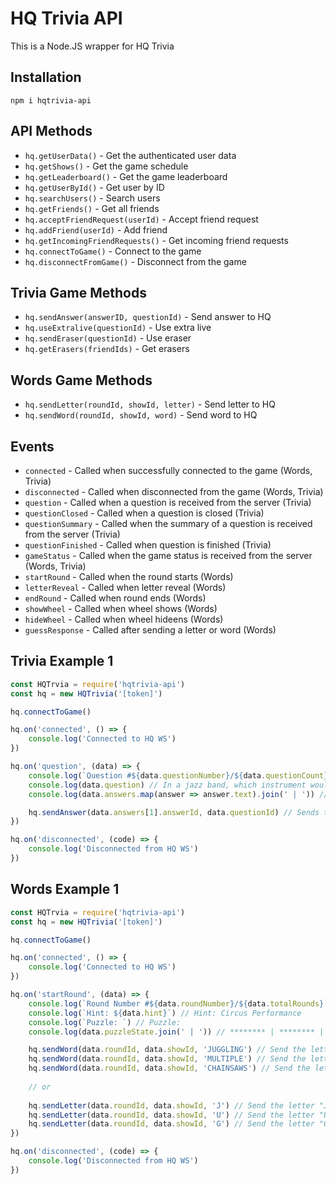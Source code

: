 # HQ Trivia API
This is a Node.JS wrapper for HQ Trivia

## Installation
`npm i hqtrivia-api`

## API Methods
- `hq.getUserData()` - Get the authenticated user data
- `hq.getShows()` - Get the game schedule
- `hq.getLeaderboard()` - Get the game leaderboard
- `hq.getUserById()` - Get user by ID
- `hq.searchUsers()` - Search users
- `hq.getFriends()` - Get all friends
- `hq.acceptFriendRequest(userId)` - Accept friend request
- `hq.addFriend(userId)` - Add friend
- `hq.getIncomingFriendRequests()` - Get incoming friend requests
- `hq.connectToGame()` - Connect to the game
- `hq.disconnectFromGame()` - Disconnect from the game

## Trivia Game Methods
- `hq.sendAnswer(answerID, questionId)` - Send answer to HQ
- `hq.useExtralive(questionId)` - Use extra live
- `hq.sendEraser(questionId)` - Use eraser
- `hq.getErasers(friendIds)` - Get erasers


## Words Game Methods
- `hq.sendLetter(roundId, showId, letter)` - Send letter to HQ
- `hq.sendWord(roundId, showId, word)` - Send word to HQ

## Events
- `connected` - Called when successfully connected to the game (Words, Trivia)
- `disconnected` - Called when disconnected from the game (Words, Trivia)
- `question` - Called when a question is received from the server (Trivia)
- `questionClosed` - Called when a question is closed (Trivia)
- `questionSummary` - Called when the summary of a question is received from the server (Trivia)
- `questionFinished` - Called when question is finished (Trivia)
- `gameStatus` - Called when the game status is received from the server (Words, Trivia)
- `startRound` - Called when the round starts (Words)
- `letterReveal` - Called when letter reveal (Words)
- `endRound` - Called when round ends (Words)
- `showWheel` - Called when wheel shows (Words)
- `hideWheel` - Called when wheel hideens (Words)
- `guessResponse` - Called after sending a letter or word (Words)

## Trivia Example 1
```js
const HQTrvia = require('hqtrivia-api')
const hq = new HQTrivia('[token]')

hq.connectToGame()

hq.on('connected', () => {
    console.log('Connected to HQ WS')
})

hq.on('question', (data) => { 
    console.log(`Question #${data.questionNumber}/${data.questionCount}`) // Question #3/12
    console.log(data.question) // In a jazz band, which instrument would be in the rhythm section?
    console.log(data.answers.map(answer => answer.text).join(' | ')) // Trombone | Guitar | Violin | 

    hq.sendAnswer(data.answers[1].answerId, data.questionId) // Sends the answer "Guitar"
})

hq.on('disconnected', (code) => {
    console.log('Disconnected from HQ WS')
})
```

## Words Example 1
```js
const HQTrvia = require('hqtrivia-api')
const hq = new HQTrivia('[token]')

hq.connectToGame()

hq.on('connected', () => {
    console.log('Connected to HQ WS')
})

hq.on('startRound', (data) => { 
    console.log(`Round Number #${data.roundNumber}/${data.totalRounds}`) // Round Number #9/10
    console.log(`Hint: ${data.hint}`) // Hint: Circus Performance
    console.log(`Puzzle: `) // Puzzle: 
    console.log(data.puzzleState.join(' | ')) // ******** | ******** | C********

    hq.sendWord(data.roundId, data.showId, 'JUGGLING') // Send the letters "J", "U", "G", ...etc
    hq.sendWord(data.roundId, data.showId, 'MULTIPLE') // Send the letters "M", "U", "L", ...etc
    hq.sendWord(data.roundId, data.showId, 'CHAINSAWS') // Send the letters "C", "H", "I", ...etc
    
    // or
    
    hq.sendLetter(data.roundId, data.showId, 'J') // Send the letter "J"
    hq.sendLetter(data.roundId, data.showId, 'U') // Send the letter "U"
    hq.sendLetter(data.roundId, data.showId, 'G') // Send the letter "G"
}) 

hq.on('disconnected', (code) => {
    console.log('Disconnected from HQ WS')
})
```